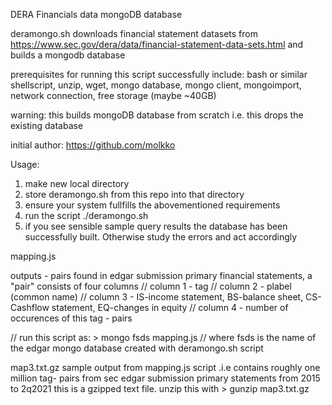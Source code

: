 DERA Financials data mongoDB database

deramongo.sh
downloads financial statement datasets from https://www.sec.gov/dera/data/financial-statement-data-sets.html and builds a mongodb database

prerequisites for running this script successfully include:
bash or similar shellscript, unzip, wget, mongo database, mongo client,
mongoimport, network connection, free storage (maybe ~40GB)

warning: this builds mongoDB database from scratch i.e. this drops the existing database

initial author: https://github.com/molkko

Usage:
1) make new local directory
2) store deramongo.sh from this repo into that directory
3) ensure your system fullfills the abovementioned requirements
4) run the script   ./deramongo.sh
5) if you see sensible sample query results the database has been successfully built. Otherwise study the errors and act accordingly


mapping.js

outputs <tag> - <common name> pairs found in edgar submission primary financial statements, a "pair" consists of four columns
// column 1 - tag
// column 2 - plabel (common name)
// column 3 - IS-income statement, BS-balance sheet, CS-Cashflow statement, EQ-changes in equity
// column 4 - number of occurences of this tag - <common name> pairs

// run this script as:  > mongo fsds mapping.js
// where fsds is the name of the edgar mongo database created with deramongo.sh script

map3.txt.gz
sample output from mapping.js script .i.e contains roughly one million tag-<common name> pairs from sec edgar submission primary statements from 2015 to 2q2021
this is a gzipped text file. unzip this with    > gunzip map3.txt.gz
